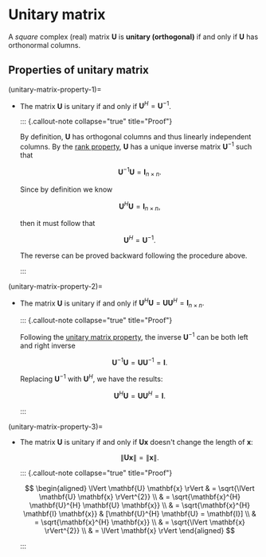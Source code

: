 # Unitary matrix

A *square* complex (real) matrix $\mathbf{U}$ is **unitary (orthogonal)** if and only if $\mathbf{U}$ has orthonormal columns.

## Properties of unitary matrix

(unitary-matrix-property-1)=

- The matrix $\mathbf{U}$ is unitary if and only if $\mathbf{U}^{H} = \mathbf{U}^{-1}$.

  ::: {.callout-note collapse="true" title="Proof"}
    
    By definition, $\mathbf{U}$ has orthogonal columns and thus linearly independent columns. 
    By the [rank property](rank-property-5), $\mathbf{U}$ has a unique inverse matrix $\mathbf{U}^{-1}$ such that
    
    $$
    \mathbf{U}^{-1} \mathbf{U} = \mathbf{I}_{n \times n}.
    $$
    
    Since by definition we know 
    
    $$
    \mathbf{U}^{H} \mathbf{U} = \mathbf{I}_{n \times n},
    $$
    
    then it must follow that 
    
    $$
    \mathbf{U}^{H} = \mathbf{U}^{-1}.
    $$
    
    The reverse can be proved backward following the procedure above. 

  :::

(unitary-matrix-property-2)=

- The matrix $\mathbf{U}$ is unitary if and only if $\mathbf{U}^{H} \mathbf{U} = \mathbf{U} \mathbf{U}^{H} = \mathbf{I}_{n \times n}.$

  ::: {.callout-note collapse="true" title="Proof"}
    
    Following the [unitary matrix property](unitary-matrix-property-1), 
    the inverse $\mathbf{U}^{-1}$ can be both left and right inverse
    
    $$
    \mathbf{U}^{-1} \mathbf{U} = \mathbf{U} \mathbf{U}^{-1} = \mathbf{I}. 
    $$
    
    Replacing $\mathbf{U}^{-1}$ with $\mathbf{U}^{H}$, we have the results:
    
    $$
    \mathbf{U}^{H} \mathbf{U} = \mathbf{U} \mathbf{U}^{H} = \mathbf{I}. 
    $$

  :::

(unitary-matrix-property-3)=

- The matrix $\mathbf{U}$ is unitary if and only if $\mathbf{U} \mathbf{x}$ doesn't change the length of $\mathbf{x}$:

    $$
    \lVert \mathbf{U} \mathbf{x} \rVert = \lVert \mathbf{x} \rVert.
    $$
    
  ::: {.callout-note collapse="true" title="Proof"}
    
    $$
    \begin{aligned}
    \lVert \mathbf{U} \mathbf{x} \rVert 
    & = \sqrt{\lVert \mathbf{U} \mathbf{x} \rVert^{2}}
    \\
    & = \sqrt{\mathbf{x}^{H} \mathbf{U}^{H} \mathbf{U} \mathbf{x}}
    \\
    & = \sqrt{\mathbf{x}^{H} \mathbf{I} \mathbf{x}}
    & [\mathbf{U}^{H} \mathbf{U} = \mathbf{I}]
    \\
    & = \sqrt{\mathbf{x}^{H} \mathbf{x}}
    \\
    & = \sqrt{\lVert \mathbf{x} \rVert^{2}}
    \\
    & = \lVert \mathbf{x} \rVert
    \end{aligned}
    $$

  :::
